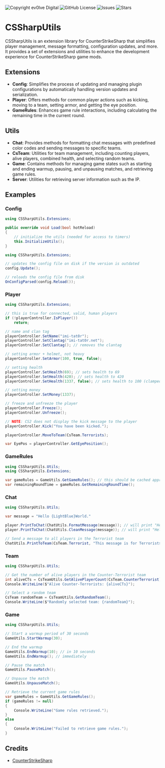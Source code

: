 ![Copyright ev0lve Digital](https://img.shields.io/badge/Copyright-ev0lve%20Digital-blue) ![GitHub License](https://img.shields.io/github/license/imi-tat0r/CSSharpUtils) ![Issues](https://img.shields.io/github/issues/imi-tat0r/CSSharpUtils) ![Stars](https://img.shields.io/github/stars/imi-tat0r/CSSharpUtils)

# CSSharpUtils
CSSharpUtils is an extension library for CounterStrikeSharp that simplifies player management, message formatting, configuration updates, and more. It provides a set of extensions and utilities to enhance the development experience for CounterStrikeSharp game mods.

## Extensions
- **Config**: Simplifies the process of updating and managing plugin configurations by automatically handling version updates and serialization.
- **Player**: Offers methods for common player actions such as kicking, moving to a team, setting armor, and getting the eye position.
- **GameRules**: Enhances game rule interactions, including calculating the remaining time in the current round.

## Utils
- **Chat**: Provides methods for formatting chat messages with predefined color codes and sending messages to specific teams.
- **CsTeam**: Utilities for team management, including counting players, alive players, combined health, and selecting random teams.
- **Game**: Contains methods for managing game states such as starting and ending warmup, pausing, and unpausing matches, and retrieving game rules.
- **Server**: Utilities for retrieving server information such as the IP.

## Examples

### Config
```csharp
using CSSharpUtils.Extensions;

public override void Load(bool hotReload)
{
    // initialize the utils (needed for access to timers)
    this.InitializeUtils();
}
```

```csharp
using CSSharpUtils.Extensions;

// updates the config file on disk if the version is outdated
config.Update();

// reloads the config file from disk
OnConfigParsed(config.Reload());
```

### Player
```csharp
using CSSharpUtils.Extensions;

// this is true for connected, valid, human players
if (!playerController.IsPlayer())
    return;

// name and clan tag
playerController.SetName("imi-tat0r");
playerController.SetClantag("imi-tat0r.net");
playerController.SetClantag(); // removes the clantag

// setting armor + helmet, not heavy
playerController.SetArmor(100, true, false);

// setting health
playerController.SetHealth(69); // sets health to 69 
playerController.SetHealth(420); // sets health to 420
playerController.SetHealth(1337, false); // sets health to 100 (clamped)

// setting money
playerController.SetMoney(1337);

// freeze and unfreeze the player
playerController.Freeze();
playerController.Unfreeze();

// NOTE: CS2 does not display the kick message to the player
playerController.Kick("You have been kicked.");

playerController.MoveToTeam(CsTeam.Terrorists);

var EyePos = playerController.GetEyePosition();
```

### GameRules
```csharp
using CSSharpUtils.Utils;
using CSSharpUtils.Extensions;

var gameRules = GameUtils.GetGameRules(); // this should be cached appropriately
var remainingRoundTime = gameRules.GetRemainingRoundTime();
```

### Chat
```csharp
using CSSharpUtils.Utils;

var message = "Hello {LightBlue}World."

player.PrintToChat(ChatUtils.FormatMessage(message)); // will print "Hello World" as a colored message
player.PrintToChat(ChatUtils.CleanMessage(message)); // will print "Hello World" in full white

// Send a message to all players in the Terrorist team
ChatUtils.PrintToTeam(CsTeam.Terrorist, "This message is for Terrorists only.");
```

### Team
```csharp
using CSSharpUtils.Utils;

// Get the number of alive players in the Counter-Terrorist team
int aliveCTs = CsTeamUtils.GetAlivePlayerCount(CsTeam.CounterTerrorist);
Console.WriteLine($"Alive Counter-Terrorists: {aliveCTs}");

// Select a random team
CsTeam randomTeam = CsTeamUtils.GetRandomTeam();
Console.WriteLine($"Randomly selected team: {randomTeam}");
```

### Game
```csharp
using CSSharpUtils.Utils;

// Start a warmup period of 30 seconds
GameUtils.StartWarmup(30);

// End the warmup
GameUtils.EndWarmup(10); // in 10 seconds
GameUtils.EndWarmup(); // immediately

// Pause the match
GameUtils.PauseMatch();

// Unpause the match
GameUtils.UnpauseMatch();

// Retrieve the current game rules
var gameRules = GameUtils.GetGameRules();
if (gameRules != null)
{
    Console.WriteLine("Game rules retrieved.");
}
else
{
    Console.WriteLine("Failed to retrieve game rules.");
}
```

## Credits
- [CounterStrikeSharp](https://github.com/roflmuffin/CounterStrikeSharp)
